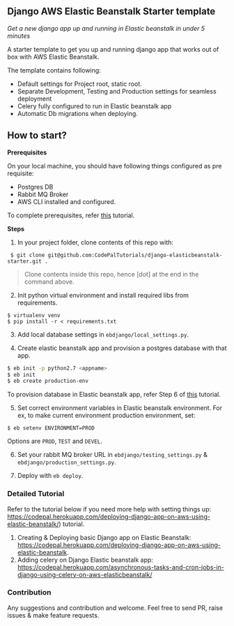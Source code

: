 ## Django AWS Elastic Beanstalk Starter template

*Get a new django app up and running in Elastic beanstalk in under 5 minutes*


A starter template to get you up and running django app that works out of box with AWS Elastic Beanstalk. 

The template contains following:

* Default settings for Project root, static root.
* Separate Development, Testing and Production settings for seamless deployment
* Celery fully configured to run in Elastic beanstalk app
* Automatic Db migrations when deploying.

## How to start?

**Prerequisites**
 
On your local machine, you should have following things configured as pre requisite:
* Postgres DB
* Rabbit MQ Broker
* AWS CLI installed and configured.

To complete prerequisites, refer [this](https://codepal.herokuapp.com/deploying-django-app-on-aws-using-elastic-beanstalk/) tutorial.

**Steps**

1. In your project folder, clone contents of this repo with:
```
 $ git clone git@github.com:CodePalTutorials/django-elasticbeanstalk-starter.git .
 ```
> Clone contents inside this repo, hence [dot] at the end in the command above.


2. Init python virtual environment and install required libs from requirements.
```
$ virtualenv venv
$ pip install -r < requirements.txt
```

3. Add local database settings in `ebdjango/local_settings.py`.

4. Create elastic beanstalk app and provision a postgres database with that app.
```bash
$ eb init -p python2.7 <appname>
$ eb init
$ eb create production-env
```

To provision database in Elastic beanstalk app, refer Step 6 of [this](https://codepal.herokuapp.com/deploying-django-app-on-aws-using-elastic-beanstalk/) tutorial.

5. Set correct environment variables in Elastic beanstalk environment. For ex, to make current environment production environment, set:

```
$ eb setenv ENVIRONMENT=PROD
```
Options are `PROD`, `TEST` and `DEVEL`.

6. Set your rabbit MQ broker URL in `ebdjango/testing_settings.py` & `ebdjango/production_settings.py`. 

7. Deploy with `eb deploy`.

### Detailed Tutorial 

Refer to the tutorial below if you need more help  with setting things up: https://codepal.herokuapp.com/deploying-django-app-on-aws-using-elastic-beanstalk/) tutorial.


1. Creating & Deploying basic Django app on Elastic Beanstalk: https://codepal.herokuapp.com/deploying-django-app-on-aws-using-elastic-beanstalk.
2. Adding celery on Django Elastic beanstalk app: https://codepal.herokuapp.com/asynchronous-tasks-and-cron-jobs-in-django-using-celery-on-aws-elasticbeanstalk/


### Contribution

Any suggestions and contribution and welcome. Feel free to send PR, raise issues & make feature requests.
